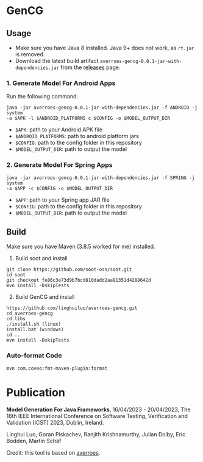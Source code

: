 # GenCG
## Usage
- Make sure you have Java 8 installed. Java 9+ does not work, as `rt.jar` is removed.
- Download the latest build artifact `averroes-gencg-0.0.1-jar-with-dependencies.jar` from the [releases](https://github.com/linghuiluo/averroes-gencg/releases) page. 
### 1. Generate Model For Android Apps
Run the following command:
```
java -jar averroes-gencg-0.0.1-jar-with-dependencies.jar -f ANDROID -j system
-a $APK -l $ANDROID_PLATFORMS c $CONFIG -o $MODEL_OUTPUT_DIR
```
- `$APK`: path to your Android APK file
- `$ANDROID_PLATFORMS`: path to android platform jars
- `$CONFIG`: path to the config folder in this repository
- `$MODEL_OUTPUT_DIR`: path to output the model

### 2. Generate Model For Spring Apps
```
java -jar averroes-gencg-0.0.1-jar-with-dependencies.jar -f SPRING -j system
-a $APP -c $CONFIG -o $MODEL_OUTPUT_DIR
```
- `$APP`: path to your Spring app JAR file
- `$CONFIG`: path to the config folder in this repository
- `$MODEL_OUTPUT_DIR`: path to output the model

## Build 
Make sure you have Maven (3.8.5 worked for me) installed. 
1. Build soot and install
```
git clone https://github.com/soot-oss/soot.git
cd soot
git checkout fe86c3e73d9b7bcd810dadd2aa81351d4288642d
mvn install -DskipTests
```
2. Build GenCG and install 
```
https://github.com/linghuiluo/averroes-gencg.git
cd averroes-gencg
cd libs
./install.sh (linux)  
install.bat (windows)
cd ..
mvn install -DskipTests
```


### Auto-format Code
```
mvn com.coveo:fmt-maven-plugin:format 
```

# Publication 
**Model Generation For Java Frameworks**, 16/04/2023 - 20/04/2023, The 16th IEEE International Conference on Software Testing, Verification and Validation (ICST) 2023, Dublin, Ireland.

Linghui Luo, Goran Piskachev, Ranjith Krishnamurthy, Julian Dolby, Eric Bodden, Martin Schäf

Credit: this tool is based on [averroes](https://github.com/themaplelab/averroes).
